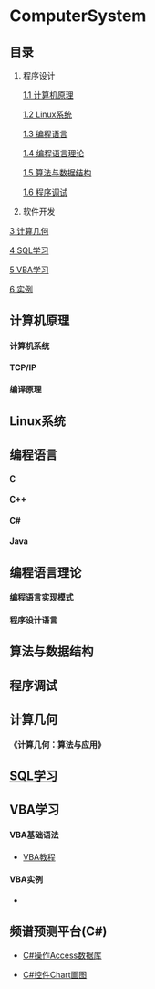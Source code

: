 # ComputerSystem

## 目录 ##

1. 程序设计

	[1.1 计算机原理](#1.1)

	[1.2 Linux系统](#1.2)

	[1.3 编程语言]()

	[1.4 编程语言理论]()

	[1.5 算法与数据结构]()

	[1.6 程序调试]()

2. 软件开发

[3 计算几何](#3)

[4 SQL学习](#4)

[5 VBA学习](#5)

[6 实例](#6)


<h2 id = "1.1">计算机原理 </h2>

#### 计算机系统 ####


#### TCP/IP ####


#### 编译原理 ####

<h2 id = "1.2">Linux系统 </h2>

<h2 id = "1.3">编程语言 </h2>

#### C ####

#### C++ ####

#### C# ####

#### Java ####

<h2 id = "1.4">编程语言理论 </h2>

#### 编程语言实现模式 ####

#### 程序设计语言 ####

<h2 id = "1.5">算法与数据结构 </h2>


<h2 id = "1.6">程序调试 </h2>

<h2 id = "3">计算几何 </h2>

#### 《计算几何：算法与应用》 ####

<h2 id = "4"><a href = "https://github.com/lixin-heart/ComputerSystem/blob/master/SQL/2018-3-29-SQL%E5%9F%BA%E7%A1%80%E5%8F%8A%E5%AE%9E%E4%BE%8B.md">SQL学习 </a></h2>


<h2 id = "5"> VBA学习</h2>

#### VBA基础语法 ####

- [VBA教程](https://www.tutorialspoint.com/vba/index.htm)

#### VBA实例 ####

- 

<h2 id = "6">频谱预测平台(C#)</h2>

+ [C#操作Access数据库](https://github.com/lixin-heart/ComputerSystem/blob/master/SpectrumPrediction/2018-3-28-C%23%E6%93%8D%E4%BD%9CAccess%E6%95%B0%E6%8D%AE%E5%BA%93.md)

- [C#控件Chart画图](https://github.com/lixin-heart/ComputerSystem/blob/master/SpectrumPrediction/2018-3-28-C%23%E6%8E%A7%E4%BB%B6Chart%E7%94%BB%E5%9B%BE.md)




